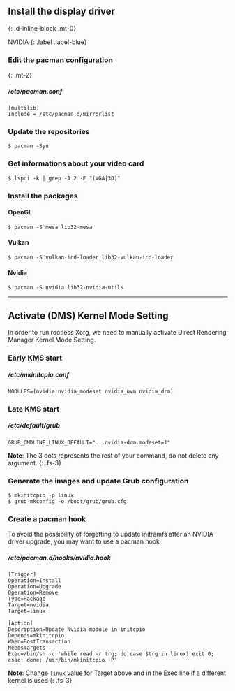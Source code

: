 ## Install the display driver
{: .d-inline-block .mt-0}

NVIDIA
{: .label .label-blue}

### Edit the pacman configuration
{: .mt-2}

##### /etc/pacman.conf
```
[multilib]
Include = /etc/pacman.d/mirrorlist
```

### Update the repositories
```
$ pacman -Syu
```

### Get informations about your video card
```
$ lspci -k | grep -A 2 -E "(VGA|3D)"
```

### Install the packages

#### OpenGL
```
$ pacman -S mesa lib32-mesa
```

#### Vulkan
```
$ pacman -S vulkan-icd-loader lib32-vulkan-icd-loader
```

#### Nvidia
```
$ pacman -S nvidia lib32-nvidia-utils
```

---

## Activate (DMS) Kernel Mode Setting

In order to run rootless Xorg, we need to manually activate Direct Rendering Manager Kernel Mode Setting.

### Early KMS start

##### /etc/mkinitcpio.conf
```
MODULES=(nvidia nvidia_modeset nvidia_uvm nvidia_drm)
```

### Late KMS start

##### /etc/default/grub
```
GRUB_CMDLINE_LINUX_DEFAULT="...nvidia-drm.modeset=1"
```

**Note**: The 3 dots represents the rest of your command, do not delete any argument.
{: .fs-3}

### Generate the images and update Grub configuration
```
$ mkinitcpio -p linux
$ grub-mkconfig -o /boot/grub/grub.cfg
```

### Create a pacman hook

To avoid the possibility of forgetting to update initramfs after an NVIDIA driver upgrade, you may want to use a pacman hook

##### /etc/pacman.d/hooks/nvidia.hook
```
[Trigger]
Operation=Install
Operation=Upgrade
Operation=Remove
Type=Package
Target=nvidia
Target=linux

[Action]
Description=Update Nvidia module in initcpio
Depends=mkinitcpio
When=PostTransaction
NeedsTargets
Exec=/bin/sh -c 'while read -r trg; do case $trg in linux) exit 0; esac; done; /usr/bin/mkinitcpio -P'
```

**Note**: Change `linux` value for Target above and in the Exec line if a different kernel is used
{: .fs-3}
